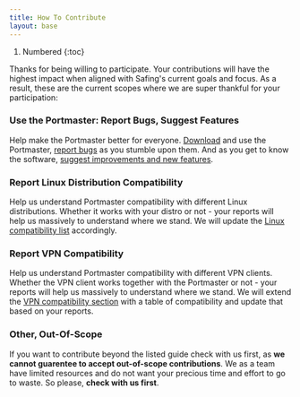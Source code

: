 ```yaml
---
title: How To Contribute
layout: base
---
```


1. Numbered
{:toc}

Thanks for being willing to participate. Your contributions will have the highest impact when aligned with Safing's current goals and focus. As a result, these are the current scopes where we are super thankful for your participation:

### Use the Portmaster: Report Bugs, Suggest Features

Help make the Portmaster better for everyone. [Download](https://safing.io/portmaster/#downloads) and use the Portmaster, [report bugs](https://github.com/safing/portmaster/issues/new?template=bug-report.md) as you stumble upon them. And as you get to know the software, [suggest improvements and new features](https://github.com/safing/portmaster/issues/new?template=feature.md).

### Report Linux Distribution Compatibility

Help us understand Portmaster compatibility with different Linux distributions. Whether it works with your distro or not - your reports will help us massively to understand where we stand. We will update the [Linux compatibility list](../install/linux#compatibility) accordingly.

### Report VPN Compatibility

Help us understand Portmaster compatibility with different VPN clients. Whether the VPN client works together with the Portmaster or not - your reports will help us massively to understand where we stand. We will extend the [VPN compatibility section](../install/status/vpn-compatibility) with a table of compatibility and update that based on your reports.

### Other, Out-Of-Scope

If you want to contribute beyond the listed guide check with us first, as **we cannot guarentee to accept out-of-scope contributions**. We as a team have limited resources and do not want your precious time and effort to go to waste. So please, **check with us first**.
